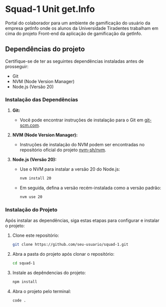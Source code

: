 # Squad-1 Unit get.Info
Portal do colaborador para um ambiente de gamificação do usuário da empresa getInfo onde os alunos da Universidade Tiradentes trabalham em cima do projeto Front-end da aplicação de gamificação da getInfo.

## Dependências do projeto
Certifique-se de ter as seguintes dependências instaladas antes de prosseguir:

- Git
- NVM (Node Version Manager)
- Node.js (Versão 20)

### Instalação das Dependências

1. **Git:**
   - Você pode encontrar instruções de instalação para o Git em [git-scm.com](https://git-scm.com/).

2. **NVM (Node Version Manager):**
   - Instruções de instalação do NVM podem ser encontradas no repositório oficial do projeto [nvm-sh/nvm](https://github.com/coreybutler/nvm-windows/releases).

3. **Node.js (Versão 20):**
   - Use o NVM para instalar a versão 20 do Node.js:
     ```bash
     nvm install 20
     ```
   - Em seguida, defina a versão recém-instalada como a versão padrão:
     ```bash
     nvm use 20
     ```

### Instalação do Projeto

Após instalar as dependências, siga estas etapas para configurar e instalar o projeto:

1. Clone este repositório:
   ```bash
   git clone https://github.com/seu-usuario/squad-1.git
   ```
2. Abra a pasta do projeto após clonar o repositório:
   ```bash
   cd squad-1
   ```
3. Instale as depêndencias do projeto:
   ```bash
   npm install
   ```
4. Abra o projeto pelo terminal:
   ```bash
   code .
   ```
